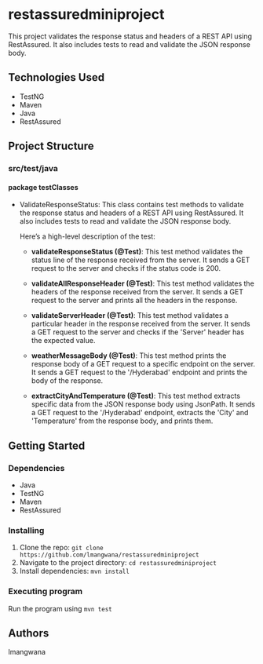 # restassuredminiproject

This project validates the response status and headers of a REST API using RestAssured. It also includes tests to read and validate the JSON response body.

## Technologies Used

- TestNG
- Maven
- Java
- RestAssured

## Project Structure

### src/test/java

#### package testClasses

- ValidateResponseStatus: This class contains test methods to validate the response status and headers of a REST API using RestAssured. It also includes tests to read and validate the JSON response body.

  Here’s a high-level description of the test:

  - **validateResponseStatus (@Test)**: This test method validates the status line of the response received from the server. It sends a GET request to the server and checks if the status code is 200.

  - **validateAllResponseHeader (@Test)**: This test method validates the headers of the response received from the server. It sends a GET request to the server and prints all the headers in the response.

  - **validateServerHeader (@Test)**: This test method validates a particular header in the response received from the server. It sends a GET request to the server and checks if the 'Server' header has the expected value.

  - **weatherMessageBody (@Test)**: This test method prints the response body of a GET request to a specific endpoint on the server. It sends a GET request to the '/Hyderabad' endpoint and prints the body of the response.

  - **extractCityAndTemperature (@Test)**: This test method extracts specific data from the JSON response body using JsonPath. It sends a GET request to the '/Hyderabad' endpoint, extracts the 'City' and 'Temperature' from the response body, and prints them.

## Getting Started

### Dependencies

- Java
- TestNG
- Maven
- RestAssured

### Installing

1. Clone the repo: `git clone https://github.com/lmangwana/restassuredminiproject`
2. Navigate to the project directory: `cd restassuredminiproject`
3. Install dependencies: `mvn install`

### Executing program

Run the program using `mvn test`

## Authors

lmangwana
